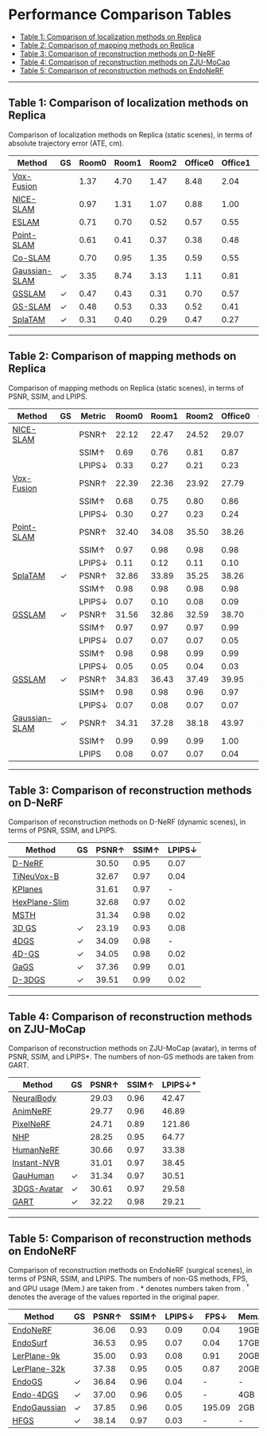 # Performance Comparison Tables

- [Table 1: Comparison of localization methods on Replica](#table-1-comparison-of-localization-methods-on-replica)
- [Table 2: Comparison of mapping methods on Replica](#table-2-comparison-of-mapping-methods-on-replica)
- [Table 3: Comparison of reconstruction methods on D-NeRF](#table-3-comparison-of-reconstruction-methods-on-d-nerf)
- [Table 4: Comparison of reconstruction methods on ZJU-MoCap](#table-4-comparison-of-reconstruction-methods-on-zju-mocap)
- [Table 5: Comparison of reconstruction methods on EndoNeRF](#table-5-comparison-of-reconstruction-methods-on-endonerf)

---

## Table 1: Comparison of localization methods on Replica

Comparison of localization methods on Replica (static scenes), in terms of absolute trajectory error (ATE, cm).

| Method                                                       | GS   | Room0                           | Room1                           | Room2                           | Office0                         | Office1                         | Office2                         | Office3                         | Office4                         | Average                         |
| ------------------------------------------------------------ | ---- | ------------------------------- | ------------------------------- | ------------------------------- | ------------------------------- | ------------------------------- | ------------------------------- | ------------------------------- | ------------------------------- | ------------------------------- |
| [Vox-Fusion](https://github.com/zju3dv/Vox-Fusion)           |      | 1.37                            | 4.70                            | 1.47                            | 8.48                            | 2.04                            | 2.58                            | 1.11                            | 2.94                            | 3.09                            |
| [NICE-SLAM](https://github.com/cvg/nice-slam)                |      | 0.97                            | 1.31                            | 1.07                            | 0.88                            | 1.00                            | 1.06                            | 1.10                            | 1.13                            | 1.06                            |
| [ESLAM](https://github.com/idiap/ESLAM)                      |      | 0.71                            | 0.70                            | 0.52                            | 0.57                            | 0.55                            | 0.58                            | 0.72                            | 0.63 | 0.63                            |
| [Point-SLAM](https://github.com/eriksandstroem/Point-SLAM)   |      | 0.61                            | 0.41 | 0.37                            | 0.38  | 0.48                            | 0.54                            | 0.69                            | 0.72                            | 0.52                            |
| [Co-SLAM](https://github.com/HengyiWang/Co-SLAM)             |      | 0.70                            | 0.95                            | 1.35                            | 0.59                            | 0.55                            | 2.03                            | 1.56                            | 0.72                            | 1.00                            |
| [Gaussian-SLAM](https://github.com/VladimirYugay/Gaussian-SLAM) | ✓    | 3.35                            | 8.74                            | 3.13                            | 1.11                            | 0.81                            | 0.78                            | 1.08                            | 7.21                            | 3.27                            |
| [GSSLAM](https://github.com/muskie82/MonoGS)                 | ✓    | 0.47 | 0.43                            | 0.31 | 0.70                            | 0.57                            | 0.31 | 0.31  | 0.31                            | 0.79                            |
| [GS-SLAM](https://github.com/yanchi-3dv/diff-gaussian-rasterization-for-gsslam) | ✓    | 0.48                            | 0.53                            | 0.33                            | 0.52                            | 0.41 | 0.59                            | 0.46                            | 0.70                            | 0.50 |
| [SplaTAM](https://github.com/spla-tam/SplaTAM)               | ✓    | 0.31  | 0.40  | 0.29  | 0.47 | 0.27  | 0.29  | 0.32 | 0.55  | 0.36  |

---

## Table 2: Comparison of mapping methods on Replica

Comparison of mapping methods on Replica (static scenes), in terms of PSNR, SSIM, and LPIPS.

| Method                                                       | GS   | Metric | Room0                            | Room1                               | Room2                            | Office0                          | Office1                          | Office2                             | Office3                              | Office4                          | Average                          | FPS  |
| ------------------------------------------------------------ | ---- | ------ | -------------------------------- | ----------------------------------- | -------------------------------- | -------------------------------- | -------------------------------- | ----------------------------------- | ------------------------------------ | -------------------------------- | -------------------------------- | ---- |
| [NICE-SLAM](https://github.com/cvg/nice-slam)                |      | PSNR↑  | 22.12                            | 22.47                               | 24.52                            | 29.07                            | 30.34                            | 19.66                               | 22.23                                | 24.94                            | 24.42                            | 0.81 |
|                                                              |      | SSIM↑  | 0.69                             | 0.76                                | 0.81                             | 0.87                             | 0.89                             | 0.80                                | 0.80                                 | 0.86                             | 0.81                             |      |
|                                                              |      | LPIPS↓ | 0.33                             | 0.27                                | 0.21                             | 0.23                             | 0.18                             | 0.23                                | 0.21                                 | 0.20                             | 0.23                             |      |
| [Vox-Fusion](https://github.com/zju3dv/Vox-Fusion)           |      | PSNR↑  | 22.39                            | 22.36                               | 23.92                            | 27.79                            | 29.83                            | 20.33                               | 23.47                                | 25.21                            | 24.41                            | 2.17 |
|                                                              |      | SSIM↑  | 0.68                             | 0.75                                | 0.80                             | 0.86                             | 0.88                             | 0.79                                | 0.80                                 | 0.85                             | 0.80                             |      |
|                                                              |      | LPIPS↓ | 0.30                             | 0.27                                | 0.23                             | 0.24                             | 0.18                             | 0.24                                | 0.21                                 | 0.20                             | 0.24                             |      |
| [Point-SLAM](https://github.com/eriksandstroem/Point-SLAM)   |      | PSNR↑  | 32.40                            | 34.08                               | 35.50                            | 38.26                            | 39.16                            | 33.99    | 33.48      | 33.49                            | 35.17                            | 1.33 |
|                                                              |      | SSIM↑  | 0.97                             | 0.98                                | 0.98                             | 0.98                             | 0.98                             | 0.96                                | 0.96                                 | 0.98                             | 0.97                             |      |
|                                                              |      | LPIPS↓ | 0.11                             | 0.12                                | 0.11                             | 0.10                             | 0.12                             | 0.16                                | 0.13                                 | 0.14                             | 0.12                             |      |
| [SplaTAM](https://github.com/spla-tam/SplaTAM)               | ✓    | PSNR↑  | 32.86                            | 33.89                               | 35.25                            | 38.26                            | 39.17                            | 31.97                               | 29.70                                | 31.81                            | 34.11                            | -    |
|                                                              |      | SSIM↑  | 0.98   | 0.98      | 0.98   | 0.98                             | 0.98                             | 0.95                                | 0.95                                 | 0.97                             |                                  |      |
|                                                              |      | LPIPS↓ | 0.07  | 0.10                                | 0.08                             | 0.09                             | 0.09                             | 0.10                                | 0.12                                 | 0.15                             | 0.10                             |      |
| [GSSLAM](https://github.com/yanchi-3dv/diff-gaussian-rasterization-for-gsslam) | ✓    | PSNR↑  | 31.56                            | 32.86                               | 32.59                            | 38.70                            | 41.17  | 32.36                               | 32.03                                | 32.92                            | 34.27                            | -    |
|                                                              |      | SSIM↑  | 0.97                             | 0.97                                | 0.97                             | 0.99  | 0.99  | 0.98     | 0.98      | 0.97  | 0.97  |      |
|                                                              |      | LPIPS↓ | 0.07  | 0.07     | 0.07  | 0.05   | 0.03   | 0.09                                | 0.11                                 | 0.11                             | 0.08                             |      |
|                                                              |      | SSIM↑  | 0.98   | 0.98      | 0.99   | 0.99   | 0.99   | 0.97      | 0.97       | 0.98   | 0.98   |      |
|                                                              |      | LPIPS↓ | 0.05                             | 0.05                                | 0.04                             | 0.03                             | 0.03                             | 0.07     | 0.08      | 0.08                             | 0.05                             |      |
| [GSSLAM](https://github.com/muskie82/MonoGS)                 | ✓    | PSNR↑  | 34.83 | 	36.43 | 37.49  | 39.95  | 42.09   | 	36.24 | 	36.70 | 36.07 | 37.50  | 769  |
|                                                              |      | SSIM↑  | 0.98  | 0.98     | 0.96                             | 0.97                             | 0.98   | 0.98      | 0.98       | 0.96                             | 0.98   |      |
|                                                              |      | LPIPS↓ | 0.07  | 0.08                                | 0.07  | 0.07  | 0.06  | 0.08                                | 0.07      | 0.10                             | 0.07  |      |
| [Gaussian-SLAM](https://github.com/VladimirYugay/gaussian-slam)   | ✓    | PSNR↑  | 34.31  | 37.28    | 38.18   | 43.97   | 43.56 | 37.39      | 36.48       | 40.19   | 38.90   | -    |
|                                                              |      | SSIM↑  | 0.99    | 0.99       | 0.99    | 1.00    | 0.99    | 0.99       | 0.99        | 1.00    | 0.99    | -    |
|                                                              |      | LPIPS  | 0.08                             | 0.07      | 0.07   | 0.04    | 0.04    | 0.07      | 0.07       | 0.07   | 0.07   | -    |

---

## Table 3: Comparison of reconstruction methods on D-NeRF

Comparison of reconstruction methods on D-NeRF (dynamic scenes), in terms of PSNR, SSIM, and LPIPS.

| Method                                                       | GS   | PSNR↑                            | SSIM↑                         | LPIPS↓                          |
| ------------------------------------------------------------ | ---- | -------------------------------- | ----------------------------- | ------------------------------- |
| [D-NeRF](https://github.com/albertpumarola/D-NeRF)           |      | 30.50                            | 0.95                          | 0.07                            |
| [TiNeuVox-B](https://github.com/hustvl/TiNeuVox)             |      | 32.67                            | 0.97                          | 0.04                            |
| [KPlanes](https://github.com/sarafridov/K-Planes)            |      | 31.61                            | 0.97                          | -                               |
| [HexPlane-Slim](https://github.com/Caoang327/HexPlane)       |      | 32.68                            | 0.97                          | 0.02                            |
| [MSTH](https://github.com/masked-spacetime-hashing/msth)     |      | 31.34                            | 0.98                          | 0.02                            |
| [3D GS](https://github.com/graphdeco-inria/gaussian-splatting) | ✓    | 23.19                            | 0.93                          | 0.08                            |
| [4DGS](https://github.com/fudan-zvg/4d-gaussian-splatting)   | ✓    | 34.09                            | 0.98                          | -                               |
| [4D-GS](https://github.com/hustvl/4DGaussians)               | ✓    | 34.05                            | 0.98                          | 0.02                            |
| [GaGS](https://github.com/zhichengLuxx/GaGS)                 | ✓    | 37.36 | 0.99 | 0.01   |
| [D-3DGS](https://github.com/ingra14m/Deformable-3D-Gaussians) | ✓    | 39.51   | 0.99 | 0.02 |

---

## Table 4: Comparison of reconstruction methods on ZJU-MoCap

Comparison of reconstruction methods on ZJU-MoCap (avatar), in terms of PSNR, SSIM, and LPIPS\*. The numbers of non-GS methods are taken from GART.

| Method                                                       | GS   | PSNR↑                            | SSIM↑                         | LPIPS↓\*                         |
| ------------------------------------------------------------ | ---- | -------------------------------- | ----------------------------- | -------------------------------- |
| [NeuralBody](https://github.com/zju3dv/neuralbody)           |      | 29.03                            | 0.96                          | 42.47                            |
| [AnimNeRF](https://github.com/JanaldoChen/Anim-NeRF)         |      | 29.77                            | 0.96                          | 46.89                            |
| [PixelNeRF](https://github.com/sxyu/pixel-nerf)              |      | 24.71                            | 0.89                          | 121.86                           |
| [NHP](https://github.com/YoungJoongUNC/Neural_Human_Performer) |      | 28.25                            | 0.95                          | 64.77                            |
| [HumanNeRF](https://github.com/chungyiweng/humannerf)        |      | 30.66                            | 0.97                          | 33.38                            |
| [Instant-NVR](https://github.com/zju3dv/instant-nvr)         |      | 31.01                            | 0.97                          | 38.45                            |
| [GauHuman](https://github.com/skhu101/GauHuman)              | ✓    | 31.34  | 0.97                          | 30.51                            |
| [3DGS-Avatar](https://github.com/mikeqzy/3dgs-avatar-release) | ✓    | 30.61                            | 0.97                          | 29.58                            |
| [GART](https://github.com/JiahuiLei/GART)                    | ✓    | 32.22   | 0.98 | 29.21 |

---

## Table 5: Comparison of reconstruction methods on EndoNeRF

Comparison of reconstruction methods on EndoNeRF (surgical scenes), in terms of PSNR, SSIM, and LPIPS. The numbers of non-GS methods, FPS, and GPU usage (Mem.) are taken from . \* denotes numbers taken from . <sup>†</sup> denotes the average of the values reported in the original paper.

| Method                                                  | GS   | PSNR↑                            | SSIM↑                           | LPIPS↓                         | FPS↓   | Mem.↓ |
| ------------------------------------------------------- | ---- | -------------------------------- | ------------------------------- | ------------------------------ | ------ | ----- |
| [EndoNeRF](https://github.com/med-air/EndoNeRF)         |      | 36.06                            | 0.93                            | 0.09                           | 0.04   | 19GB  |
| [EndoSurf](https://github.com/Ruyi-Zha/endosurf)        |      | 36.53                            | 0.95                            | 0.07                           | 0.04   | 17GB  |
| [LerPlane-9k](https://github.com/Loping151/ForPlane)    |      | 35.00                            | 0.93                            | 0.08                           | 0.91   | 20GB  |
| [LerPlane-32k](https://github.com/Loping151/ForPlane)   |      | 37.38 | 0.95                            | 0.05                           | 0.87   | 20GB  |
| [EndoGS](https://github.com/HKU-MedAI/EndoGS)           | ✓    | 36.84                            | 0.96                            | 0.04 | -      | -     |
| [Endo-4DGS](https://github.com/lastbasket/Endo-4DGS)    | ✓    | 37.00                            | 0.96 | 0.05                           | -      | 4GB   |
| [EndoGaussian](https://github.com/CUHK-AIM-Group/EndoGaussian) | ✓    | 37.85  | 0.96 | 0.05                           | 195.09 | 2GB   |
| [HFGS](https://github.com/Maxwell-Zhao/HFGS)                                                    | ✓    | 38.14   | 0.97   | 0.03  | -      | -     |
